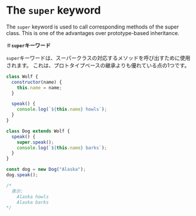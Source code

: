 # **The `super` keyword**

The `super` keyword is used to call corresponding methods of the super class. This is one of the advantages over
prototype-based inheritance.

＃**`super`キーワード**

`super`キーワードは、スーパークラスの対応するメソッドを呼び出すために使用されます。
これは、プロトタイプベースの継承よりも優れている点の1つです。

```js
class Wolf {
  constructor(name) {
    this.name = name;
  }

  speak() {
    console.log(`${this.name} howls`);
  }
}

class Dog extends Wolf {
  speak() {
    super.speak();
    console.log(`${this.name} barks`);
  }
}

const dog = new Dog("Alaska");
dog.speak();

/*
  表示:
    Alaska howls
    Alaska barks
*/
```
